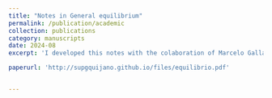```yaml
---
title: "Notes in General equilibrium"
permalink: /publication/academic
collection: publications
category: manuscripts 
date: 2024-08 
excerpt: 'I developed this notes with the colaboration of Marcelo Gallardo (PUCP). It contains a basic and introductory proof of the Brouwer Fixed Point Theorem under its specific application in general equilibrium theory (GE). Furthemore, we focus on showing the existence of a unique equilibrium under certain conditions and assumptions. The purpose was to present to the interested student the mathematical architecture that supports GE' 

paperurl: 'http://supgquijano.github.io/files/equilibrio.pdf'


---
```



